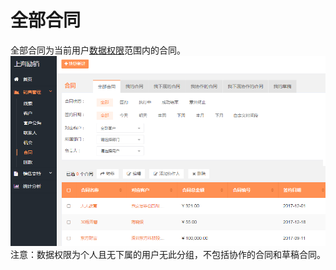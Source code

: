 # 全部合同

全部合同为当前用户[数据权限](/xi-tong-she-zhi/jiao-se-he-quan-xian.md)范围内的合同。![](/assets/lix合同8.png)注意：数据权限为个人且无下属的用户无此分组，不包括协作的合同和草稿合同。

